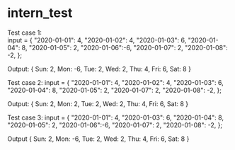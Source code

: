 # intern_test
Test case 1:</br>
  input = {
     "2020-01-01": 4,
     "2020-01-02": 4,
     "2020-01-03": 6,
     "2020-01-04": 8,
     "2020-01-05": 2,
     "2020-01-06":-6,
     "2020-01-07": 2,
     "2020-01-08": -2,
   };
   
   Output:
    { Sun: 2, Mon: -6, Tue: 2, Wed: 2, Thu: 4, Fri: 6, Sat: 8 }
    
Test case 2:
   input = {
     "2020-01-01": 4,
     "2020-01-02": 4,
     "2020-01-03": 6,
     "2020-01-04": 8,
     "2020-01-05": 2,
     "2020-01-07": 2,
     "2020-01-08": -2,
   };
   
   Output:
    { Sun: 2, Mon: 2, Tue: 2, Wed: 2, Thu: 4, Fri: 6, Sat: 8 }
    
 Test case 3:
  input = {
     "2020-01-01": 4,
     "2020-01-03": 6,
     "2020-01-04": 8,
     "2020-01-05": 2,
     "2020-01-06":-6,
     "2020-01-07": 2,
     "2020-01-08": -2,
   };
   
   Output
  { Sun: 2, Mon: -6, Tue: 2, Wed: 2, Thu: 4, Fri: 6, Sat: 8 }
